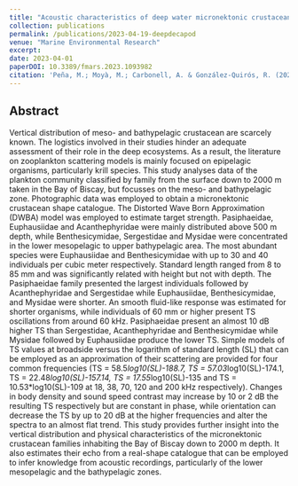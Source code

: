 ```yaml
---
title: "Acoustic characteristics of deep water micronektonic crustacean and their seasonal variation in the Bay of Biscay"
collection: publications
permalink: /publications/2023-04-19-deepdecapod
venue: "Marine Environmental Research"
excerpt: 
date: 2023-04-01
paperDOI: 10.3389/fmars.2023.1093982
citation: 'Peña, M.; Moyà, M.; Carbonell, A. & González-Quirós, R. (2023). Acoustic characteristics of deep water micronektonic crustacean and their seasonal variation in the Bay of Biscay,  188, 105967 (2023). DOI: https://doi.org/10.1016/j.marenvres.2023.105967'
---
```


## Abstract
Vertical distribution of meso- and bathypelagic crustacean are scarcely known. The logistics involved in their studies hinder an adequate assessment of their role in the deep ecosystems. As a result, the literature on zooplankton scattering models is mainly focused on epipelagic organisms, particularly krill species. This study analyses data of the plankton community classified by family from the surface down to 2000 m taken in the Bay of Biscay, but focusses on the meso- and bathypelagic zone. Photographic data was employed to obtain a micronektonic crustacean shape catalogue. The Distorted Wave Born Approximation (DWBA) model was employed to estimate target strength. Pasiphaeidae, Euphausiidae and Acanthephyridae were mainly distributed above 500 m depth, while Benthesicymidae, Sergestidae and Mysidae were concentrated in the lower mesopelagic to upper bathypelagic area. The most abundant species were Euphausiidae and Benthesicymidae with up to 30 and 40 individuals per cubic meter respectively. Standard length ranged from 8 to 85 mm and was significantly related with height but not with depth. The Pasiphaeidae family presented the largest individuals followed by Acanthephyridae and Sergestidae while Euphausiidae, Benthesicymidae, and Mysidae were shorter. An smooth fluid-like response was estimated for shorter organisms, while individuals of 60 mm or higher present TS oscillations from around 60 kHz. Pasiphaeidae present an almost 10 dB higher TS than Sergestidae, Acanthephyridae and Benthesicymidae while Mysidae followed by Euphausiidae produce the lower TS. Simple models of TS values at broadside versus the logarithm of standard length (SL) that can be employed as an approximation of their scattering are provided for four common frequencies (TS = 58.5*log10(SL)-188.7, TS = 57.03*log10(SL)-174.1, TS = 22.48*log10(SL)-157.14, TS = 17.55*log10(SL)-135 and TS = 10.53*log10(SL)-109 at 18, 38, 70, 120 and 200 kHz respectively). Changes in body density and sound speed contrast may increase by 10 or 2 dB the resulting TS respectively but are constant in phase, while orientation can decrease the TS by up to 20 dB at the higher frequencies and alter the spectra to an almost flat trend. This study provides further insight into the vertical distribution and physical characteristics of the micronektonic crustacean families inhabiting the Bay of Biscay down to 2000 m depth. It also estimates their echo from a real-shape catalogue that can be employed to infer knowledge from acoustic recordings, particularly of the lower mesopelagic and the bathypelagic zones.
